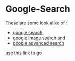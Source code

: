 # Google-Search

These are some look alike of :
- [google search](project/index.html),
- [google image search](project/images.html) and
- [google advanced search](project/adv.html)


use this [link](https://saisatwik2226.github.io/Google-Search/) to go
